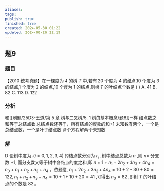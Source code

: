 ```yaml
---
aliases: 
tags: 
publish: true
finished: true
created: 2024-05-30 01:22
updated: 2024-08-26 22:19
---
```

## 题9
### 题目
【2010 统考真题】在一棵度为 4 的树 $T$ 中,若有 20 个度为 4 的结点,10 个度为 3 的结点,1 个度为 2 的结点,10 个度为 1 的结点,则树 $T$ 的叶结点个数是 ( )
A. 41 
B. 82 
C. 113 
D. 122
### 分析
和[[刷题/25DS-王道/第 5 章 树与二叉树/5. 1 树的基本概念/题8]]一样
结点数之和等于总结点数
总结点数还等于，所有结点的度数的和+1
未知数有两个，一个是总结点数，一个是叶子结点数
两个方程解两个未知数
### 解
D
设树中度为 $i( {i = 0,1,2,3,4})$ 的结点数分别为 ${n}_{i}$ ,树中结点总数为 $n$ ,则 $n =$ 分支数 +1, 而分支数又等于树中各结点的度之和,即 $n = 1 + {n}_{1} + 2{n}_{2} + 3{n}_{3} + 4{n}_{4} = {n}_{0} + {n}_{1} + {n}_{2} + {n}_{3} + {n}_{4}$ 。依题意, ${n}_{1} + 2{n}_{2} + 3{n}_{3} + 4{n}_{4} = {10} + 2 + {30} + {80} = {122},{n}_{1} + {n}_{2} + {n}_{3} + {n}_{4} = {10} + 1 + {10} + {20} = {41}$ ,可得出 ${n}_{0} = {82}$ ,即树 $T$ 的叶结点的个数是 82 。